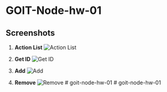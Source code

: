 # GOIT-Node-hw-01

## Screenshots

1. **Action List**
   ![Action List](https://i.ibb.co/whchNzb/screenshot-action-list.png)

2. **Get ID**
   ![Get ID](https://i.ibb.co/pfyswr3/screenshot-get-id.png)

3. **Add**
   ![Add](https://i.ibb.co/h16kY3y/screenshot-add.png)

4. **Remove**
   ![Remove](https://i.ibb.co/B4rqt8G/screenshot-remove.png)
#   g o i t - n o d e - h w - 0 1  
 #   g o i t - n o d e - h w - 0 1  
 